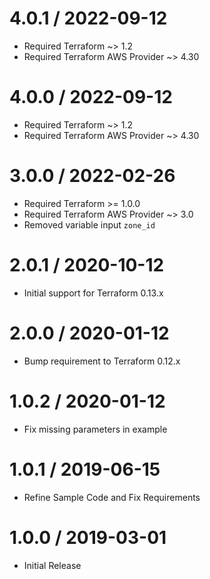 4.0.1 / 2022-09-12
==================

- Required Terraform ~> 1.2
- Required Terraform AWS Provider ~> 4.30

4.0.0 / 2022-09-12
==================

- Required Terraform ~> 1.2
- Required Terraform AWS Provider ~> 4.30

3.0.0 / 2022-02-26
==================

- Required Terraform >= 1.0.0
- Required Terraform AWS Provider ~> 3.0
- Removed variable input `zone_id`

2.0.1 / 2020-10-12
==================

- Initial support for Terraform 0.13.x

2.0.0 / 2020-01-12
==================

- Bump requirement to Terraform 0.12.x

1.0.2 / 2020-01-12
==================

- Fix missing parameters in example

1.0.1 / 2019-06-15
==================

- Refine Sample Code and Fix Requirements

1.0.0 / 2019-03-01
==================

- Initial Release
